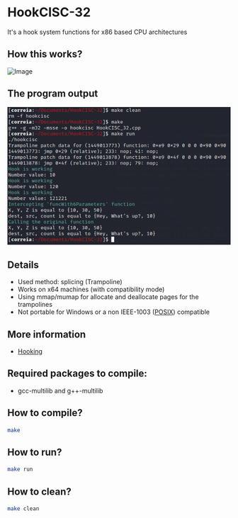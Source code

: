 # HookCISC-32

It's a hook system functions for x86 based CPU architectures

## How this works?

![Image](https://miro.medium.com/max/1254/0*P2ntxJ78gmDvEtgX.PNG)

## The program output

![Image](hook.jpeg)

## Details

- Used method: splicing (Trampoline)
- Works on x64 machines (with compatibility mode)
- Using mmap/mumap for allocate and deallocate pages for the trampolines
- Not portable for Windows or a non IEEE-1003 ([POSIX](https://standards.ieee.org/ieee/1003.1/7101/)) compatible

## More information

- [Hooking](https://en.wikipedia.org/wiki/Hooking)

## Required packages to compile:

- gcc-multilib and g++-multilib

## How to compile?

~~~bash
make
~~~

## How to run?

~~~bash
make run
~~~

## How to clean?

~~~bash
make clean
~~~
